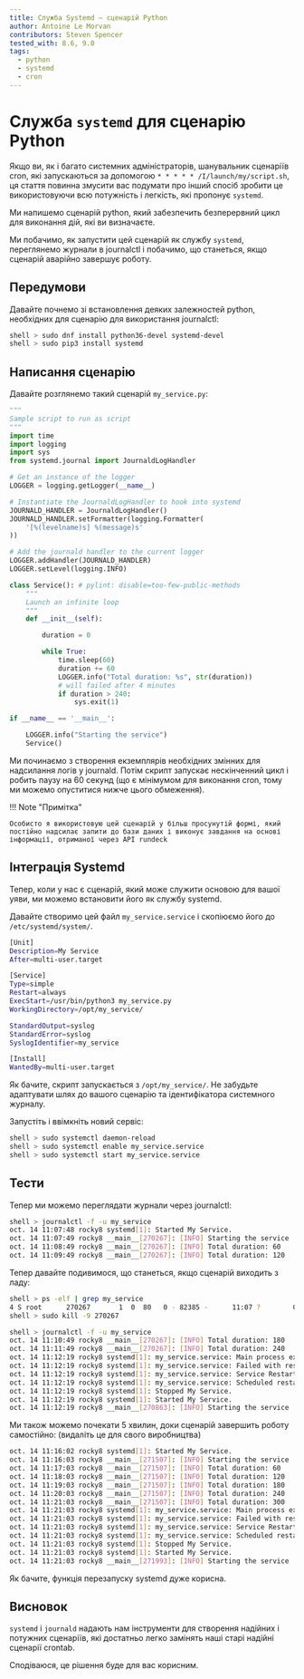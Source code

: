 ```yaml
---
title: Служба Systemd – сценарій Python
author: Antoine Le Morvan
contributors: Steven Spencer
tested_with: 8.6, 9.0
tags:
  - python
  - systemd
  - cron
---
```


# Служба `systemd` для сценарію Python

Якщо ви, як і багато системних адміністраторів, шанувальник сценаріїв cron, які запускаються за допомогою `* * * * * /I/launch/my/script.sh`, ця стаття повинна змусити вас подумати про інший спосіб зробити це використовуючи всю потужність і легкість, які пропонує `systemd`.

Ми напишемо сценарій python, який забезпечить безперервний цикл для виконання дій, які ви визначаєте.

Ми побачимо, як запустити цей сценарій як службу `systemd`, переглянемо журнали в journalctl і побачимо, що станеться, якщо сценарій аварійно завершує роботу.

## Передумови

Давайте почнемо зі встановлення деяких залежностей python, необхідних для сценарію для використання journalctl:

```bash
shell > sudo dnf install python36-devel systemd-devel
shell > sudo pip3 install systemd
```

## Написання сценарію

Давайте розглянемо такий сценарій `my_service.py`:

```python
"""
Sample script to run as script
"""
import time
import logging
import sys
from systemd.journal import JournaldLogHandler

# Get an instance of the logger
LOGGER = logging.getLogger(__name__)

# Instantiate the JournaldLogHandler to hook into systemd
JOURNALD_HANDLER = JournaldLogHandler()
JOURNALD_HANDLER.setFormatter(logging.Formatter(
    '[%(levelname)s] %(message)s'
))

# Add the journald handler to the current logger
LOGGER.addHandler(JOURNALD_HANDLER)
LOGGER.setLevel(logging.INFO)

class Service(): # pylint: disable=too-few-public-methods
    """
    Launch an infinite loop
    """
    def __init__(self):

        duration = 0

        while True:
            time.sleep(60)
            duration += 60
            LOGGER.info("Total duration: %s", str(duration))
            # will failed after 4 minutes
            if duration > 240:
                sys.exit(1)

if __name__ == '__main__':

    LOGGER.info("Starting the service")
    Service()
```

Ми починаємо з створення екземплярів необхідних змінних для надсилання логів у journald. Потім скрипт запускає нескінченний цикл і робить паузу на 60 секунд (що є мінімумом для виконання cron, тому ми можемо опуститися нижче цього обмеження).

!!! Note "Примітка"

    Особисто я використовую цей сценарій у більш просунутій формі, який постійно надсилає запити до бази даних і виконує завдання на основі інформації, отриманої через API rundeck

## Інтеграція Systemd

Тепер, коли у нас є сценарій, який може служити основою для вашої уяви, ми можемо встановити його як службу systemd.

Давайте створимо цей файл `my_service.service` і скопіюємо його до `/etc/systemd/system/`.

```bash
[Unit]
Description=My Service
After=multi-user.target

[Service]
Type=simple
Restart=always
ExecStart=/usr/bin/python3 my_service.py
WorkingDirectory=/opt/my_service/

StandardOutput=syslog
StandardError=syslog
SyslogIdentifier=my_service

[Install]
WantedBy=multi-user.target
```

Як бачите, скрипт запускається з `/opt/my_service/`. Не забудьте адаптувати шлях до вашого сценарію та ідентифікатора системного журналу.

Запустіть і ввімкніть новий сервіс:

```bash
shell > sudo systemctl daemon-reload
shell > sudo systemctl enable my_service.service
shell > sudo systemctl start my_service.service
```

## Тести

Тепер ми можемо переглядати журнали через journalctl:

```bash
shell > journalctl -f -u my_service
oct. 14 11:07:48 rocky8 systemd[1]: Started My Service.
oct. 14 11:07:49 rocky8 __main__[270267]: [INFO] Starting the service
oct. 14 11:08:49 rocky8 __main__[270267]: [INFO] Total duration: 60
oct. 14 11:09:49 rocky8 __main__[270267]: [INFO] Total duration: 120
```

Тепер давайте подивимося, що станеться, якщо сценарій виходить з ладу:

```bash
shell > ps -elf | grep my_service
4 S root      270267       1  0  80   0 - 82385 -      11:07 ?        00:00:00 /usr/bin/python3 my_service.py
shell > sudo kill -9 270267
```

```bash
shell > journalctl -f -u my_service
oct. 14 11:10:49 rocky8 __main__[270267]: [INFO] Total duration: 180
oct. 14 11:11:49 rocky8 __main__[270267]: [INFO] Total duration: 240
oct. 14 11:12:19 rocky8 systemd[1]: my_service.service: Main process exited, code=killed, status=9/KILL
oct. 14 11:12:19 rocky8 systemd[1]: my_service.service: Failed with result 'signal'.
oct. 14 11:12:19 rocky8 systemd[1]: my_service.service: Service RestartSec=100ms expired, scheduling restart.
oct. 14 11:12:19 rocky8 systemd[1]: my_service.service: Scheduled restart job, restart counter is at 1.
oct. 14 11:12:19 rocky8 systemd[1]: Stopped My Service.
oct. 14 11:12:19 rocky8 systemd[1]: Started My Service.
oct. 14 11:12:19 rocky8 __main__[270863]: [INFO] Starting the service
```

Ми також можемо почекати 5 хвилин, доки сценарій завершить роботу самостійно: (видаліть це для свого виробництва)

```bash
oct. 14 11:16:02 rocky8 systemd[1]: Started My Service.
oct. 14 11:16:03 rocky8 __main__[271507]: [INFO] Starting the service
oct. 14 11:17:03 rocky8 __main__[271507]: [INFO] Total duration: 60
oct. 14 11:18:03 rocky8 __main__[271507]: [INFO] Total duration: 120
oct. 14 11:19:03 rocky8 __main__[271507]: [INFO] Total duration: 180
oct. 14 11:20:03 rocky8 __main__[271507]: [INFO] Total duration: 240
oct. 14 11:21:03 rocky8 __main__[271507]: [INFO] Total duration: 300
oct. 14 11:21:03 rocky8 systemd[1]: my_service.service: Main process exited, code=exited, status=1/FAILURE
oct. 14 11:21:03 rocky8 systemd[1]: my_service.service: Failed with result 'exit-code'.
oct. 14 11:21:03 rocky8 systemd[1]: my_service.service: Service RestartSec=100ms expired, scheduling restart.
oct. 14 11:21:03 rocky8 systemd[1]: my_service.service: Scheduled restart job, restart counter is at 1.
oct. 14 11:21:03 rocky8 systemd[1]: Stopped My Service.
oct. 14 11:21:03 rocky8 systemd[1]: Started My Service.
oct. 14 11:21:03 rocky8 __main__[271993]: [INFO] Starting the service
```

Як бачите, функція перезапуску systemd дуже корисна.

## Висновок

`systemd` і `journald` надають нам інструменти для створення надійних і потужних сценаріїв, які достатньо легко замінять наші старі надійні сценарії crontab.

Сподіваюся, це рішення буде для вас корисним.
